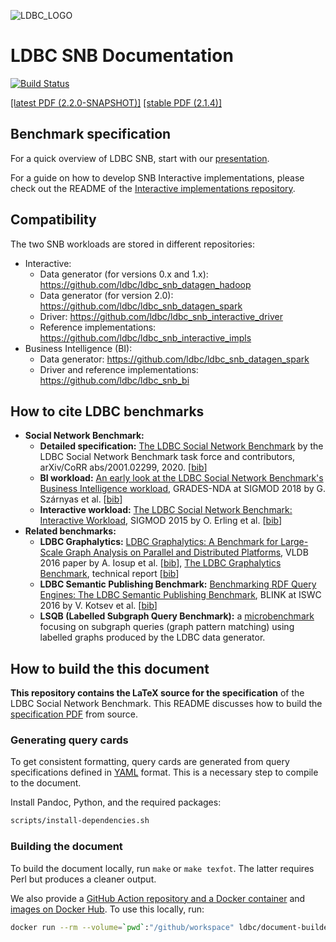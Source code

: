 ![LDBC_LOGO](https://raw.githubusercontent.com/ldbc/ldbc_snb_docs/main/figures/ldbc-logo.png)
# LDBC SNB Documentation

[![Build Status](https://github.com/ldbc/ldbc_snb_docs/actions/workflows/compile-spec.yml/badge.svg)](https://github.com/ldbc/ldbc_snb_docs/actions)

[[latest PDF (2.2.0-SNAPSHOT)]](https://ldbcouncil.org/ldbc_snb_docs/ldbc-snb-specification.pdf)
[[stable PDF (2.1.4)]](https://arxiv.org/pdf/2001.02299.pdf)

## Benchmark specification

For a quick overview of LDBC SNB, start with our [presentation](https://docs.google.com/presentation/d/1p-nuHarSOKCldZ9iEz__6_V3sJ5kbGWlzZHusudW_Cc/).

For a guide on how to develop SNB Interactive implementations, please check out the README of the [Interactive implementations repository](https://github.com/ldbc/ldbc_snb_interactive_impls).

## Compatibility

The two SNB workloads are stored in different repositories:

* Interactive:
  * Data generator (for versions 0.x and 1.x): https://github.com/ldbc/ldbc_snb_datagen_hadoop
  * Data generator (for version 2.0): https://github.com/ldbc/ldbc_snb_datagen_spark
  * Driver: https://github.com/ldbc/ldbc_snb_interactive_driver
  * Reference implementations: https://github.com/ldbc/ldbc_snb_interactive_impls
* Business Intelligence (BI):
  * Data generator: https://github.com/ldbc/ldbc_snb_datagen_spark
  * Driver and reference implementations: https://github.com/ldbc/ldbc_snb_bi

## How to cite LDBC benchmarks

* **Social Network Benchmark:**
  * **Detailed specification:** [The LDBC Social Network Benchmark](https://arxiv.org/pdf/2001.02299.pdf) by the LDBC Social Network Benchmark task force and contributors, arXiv/CoRR abs/2001.02299, 2020. [[bib](bib/specification.bib)]
  * **BI workload:** [An early look at the LDBC Social Network Benchmark's Business Intelligence workload](https://ldbcouncil.org/sites/default/files/ldbc-bi-grades.pdf), GRADES-NDA at SIGMOD 2018 by G. Szárnyas et al. [[bib](bib/snb-bi.bib)]
  * **Interactive workload:** [The LDBC Social Network Benchmark: Interactive Workload](https://ir.cwi.nl/pub/23380), SIGMOD 2015 by O. Erling et al. [[bib](bib/snb-interactive.bib)]
* **Related benchmarks:**
  * **LDBC Graphalytics:** [LDBC Graphalytics: A Benchmark for Large-Scale Graph Analysis on Parallel and Distributed Platforms](https://www.vldb.org/pvldb/vol9/p1317-iosup.pdf), VLDB 2016 paper by A. Iosup et al. [[bib](bib/graphalytics.bib)], [The LDBC Graphalytics Benchmark](https://arxiv.org/pdf/2011.15028.pdf), technical report [[bib](bib/graphalytics-specification.bib)]
  * **LDBC Semantic Publishing Benchmark:** [Benchmarking RDF Query Engines: The LDBC Semantic Publishing Benchmark](http://ceur-ws.org/Vol-1700/paper-01.pdf), BLINK at ISWC 2016 by V. Kotsev et al. [[bib](bib/spb.bib)]
  * **LSQB (Labelled Subgraph Query Benchmark):** a [microbenchmark](https://github.com/ldbc/lsqb) focusing on subgraph queries (graph pattern matching) using labelled graphs produced by the LDBC data generator.

## How to build the this document

**This repository contains the LaTeX source for the specification** of the LDBC Social Network Benchmark. This README discusses how to build the [specification PDF](https://ldbcouncil.org/ldbc_snb_docs/ldbc-snb-specification.pdf) from source.

### Generating query cards

To get consistent formatting, query cards are generated from query specifications defined in [YAML](https://yaml.org/) format. This is a necessary step to compile to the document.

Install Pandoc, Python, and the required packages:

```bash
scripts/install-dependencies.sh
```

### Building the document

To build the document locally, run `make` or `make texfot`. The latter requires Perl but produces a cleaner output.

We also provide a [GitHub Action repository and a Docker container](https://github.com/ldbc/document-builder) and [images on Docker Hub](https://hub.docker.com/r/ldbc/document-builder). To use this locally, run:

```bash
docker run --rm --volume=`pwd`:"/github/workspace" ldbc/document-builder:2021 texfot query_cards workloads && sudo chown -R ${USER}:${USER} .
```
